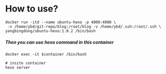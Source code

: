 # How to use?
```
docker run -itd --name ubuntu-hexo -p 4000:4000 \ 
 -v /home/ybd/git-repo/blog:/root/blog -v /home/ybd/.ssh:/root/.ssh \ 
yangbingdong/ubuntu-hexo:1.0.2 /bin/bash
```
##### Then you can use hexo command in this container
```
docker exec -it $container /bin/bash

# insite container
hexo server
```

